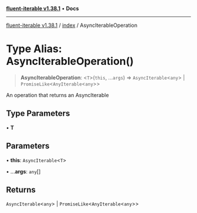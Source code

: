 [**fluent-iterable v1.38.1**](../../README.md) • **Docs**

***

[fluent-iterable v1.38.1](../../README.md) / [index](../README.md) / AsyncIterableOperation

# Type Alias: AsyncIterableOperation()

> **AsyncIterableOperation**: \<`T`\>(`this`, ...`args`) => `AsyncIterable`\<`any`\> \| `PromiseLike`\<`AnyIterable`\<`any`\>\>

An operation that returns an AsyncIterable

## Type Parameters

• **T**

## Parameters

• **this**: `AsyncIterable`\<`T`\>

• ...**args**: `any`[]

## Returns

`AsyncIterable`\<`any`\> \| `PromiseLike`\<`AnyIterable`\<`any`\>\>
